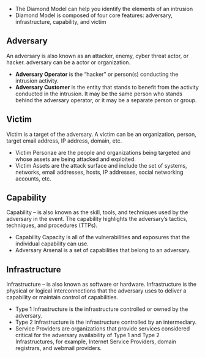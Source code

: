 * The Diamond Model can help you identify the elements of an intrusion
* Diamond Model is composed of four core features: adversary, infrastructure, capability, and victim

## Adversary
An adversary is also known as an attacker, enemy, cyber threat actor, or hacker. adversary can be a actor or organization.

* **Adversary Operator** is the “hacker” or person(s) conducting the intrusion activity.
* **Adversary Customer** is the entity that stands to benefit from the activity conducted in the intrusion. It may be the same person who stands behind the adversary operator, or it may be a separate person or group.

## Victim
Victim  is a target of the adversary. A victim can be an organization, person, target email address, IP address, domain, etc.

* Victim Personae are the people and organizations being targeted and whose assets are being attacked and exploited.
* Victim Assets are the attack surface and include the set of systems, networks, email addresses, hosts, IP addresses, social networking accounts, etc.

## Capability
Capability – is also known as the skill, tools, and techniques used by the adversary in the event. The capability highlights the adversary’s tactics, techniques, and procedures (TTPs).

* Capability Capacity is all of the vulnerabilities and exposures that the individual capability can use. 
* Adversary Arsenal is a set of capabilities that belong to an adversary.

## Infrastructure
Infrastructure – is also known as software or hardware. Infrastructure is the physical or logical interconnections that the adversary uses to deliver a capability or maintain control of capabilities.

* Type 1 Infrastructure is the infrastructure controlled or owned by the adversary. 
* Type 2 Infrastructure is the infrastructure controlled by an intermediary. 
* Service Providers are organizations that provide services considered critical for the adversary availability of Type 1 and Type 2 Infrastructures, for example, Internet Service Providers, domain registrars, and webmail providers.
